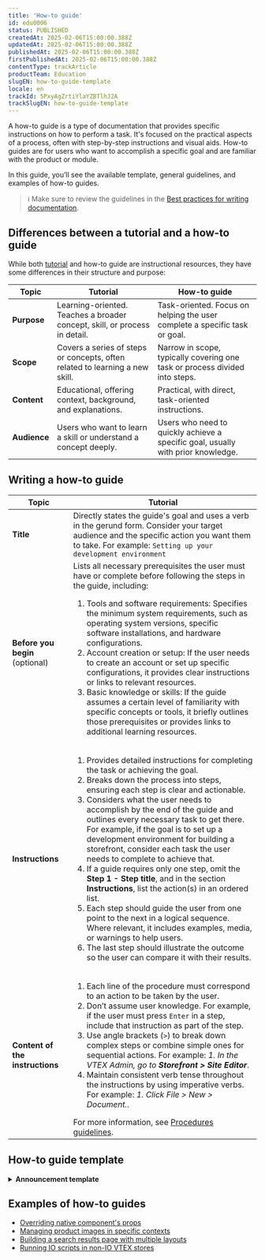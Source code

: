 ```yaml
---
title: 'How-to guide'
id: edu0006
status: PUBLISHED
createdAt: 2025-02-06T15:00:00.388Z
updatedAt: 2025-02-06T15:00:00.388Z
publishedAt: 2025-02-06T15:00:00.388Z
firstPublishedAt: 2025-02-06T15:00:00.388Z
contentType: trackArticle
productTeam: Education
slugEN: how-to-guide-template
locale: en
trackId: 5PxyAgZrtiYlaYZBTlhJ2A
trackSlugEN: how-to-guide-template
---
```


A how-to guide is a type of documentation that provides specific instructions on how to perform a task. It's focused on the practical aspects of a process, often with step-by-step instructions and visual aids. How-to guides are for users who want to accomplish a specific goal and are familiar with the product or module.

In this guide, you’ll see the available template, general guidelines, and examples of how-to guides.

> ℹ️ Make sure to review the guidelines in the [Best practices for writing documentation](LINK).

## Differences between a tutorial and a how-to guide

While both [tutorial](LINK) and how-to guide are instructional resources, they have some differences in their structure and purpose:

| **Topic** | **Tutorial** | **How-to guide** |
| --------- | ------------ | ---------------- |
| **Purpose** | Learning-oriented. Teaches a broader concept, skill, or process in detail. | Task-oriented. Focus on helping the user complete a specific task or goal. |
| **Scope**   | Covers a series of steps or concepts, often related to learning a new skill. | Narrow in scope, typically covering one task or process divided into steps. |
| **Content** | Educational, offering context, background, and explanations. | Practical, with direct, task-oriented instructions. |
| **Audience**  | Users who want to learn a skill or understand a concept deeply. | Users who need to quickly achieve a specific goal, usually with prior knowledge. |

## Writing a how-to guide

| **Topic** | **Tutorial** |
| --------- | ------------ |
| **Title** | Directly states the guide's goal and uses a verb in the gerund form. Consider your target audience and the specific action you want them to take. For example: `Setting up your development environment` |
| **Before you begin** (optional)  | Lists all necessary prerequisites the user must have or complete before following the steps in the guide, including: <ol><li>Tools and software requirements: Specifies the minimum system requirements, such as operating system versions, specific software installations, and hardware configurations.</li><li>Account creation or setup: If the user needs to create an account or set up specific configurations, it provides clear instructions or links to relevant resources.</li><li>Basic knowledge or skills: If the guide assumes a certain level of familiarity with specific concepts or tools, it briefly outlines those prerequisites or provides links to additional learning resources.</li></ol> |
| **Instructions** | <ol><li>Provides detailed instructions for completing the task or achieving the goal.</li><li>Breaks down the process into steps, ensuring each step is clear and actionable.</li><li>Considers what the user needs to accomplish by the end of the guide and outlines every necessary task to get there. For example, if the goal is to set up a development environment for building a storefront, consider each task the user needs to complete to achieve that.</li><li>If a guide requires only one step, omit the **Step 1 - Step title**, and in the section **Instructions**, list the action(s) in an ordered list.</li><li>Each step should guide the user from one point to the next in a logical sequence. Where relevant, it includes examples, media, or warnings to help users.</li><li>The last step should illustrate the outcome so the user can compare it with their results.</li></ol> |
| **Content of the instructions**  | <ol><li>Each line of the procedure must correspond to an action to be taken by the user.</li><li>Don’t assume user knowledge. For example, if the user must press `Enter` in a step, include that instruction as part of the step.</li><li>Use angle brackets (`>`) to break down complex steps or combine simple ones for sequential actions. For example: *1. In the VTEX Admin, go to __Storefront > Site Editor__*.</li><li>Maintain consistent verb tense throughout the instructions by using imperative verbs. For example: *1. Click File > New > Document.*.</li></ol> For more information, see [Procedures guidelines](LINK).|

## How-to guide template

<details>
<summary><b>Announcement template</b></summary>

```md
# Title

[Describe in this section the goal of the guide and what the user will be able to do after following it.]

## Before you begin
[List any necessary tools, software, accounts, required knowledge or skills that the user must have before beginning to follow the guide.]

## Intructions

### Step 1 - Step 1 title
[Provide instructions for this step.]

### Step 2 - Step 2 title
[Provide instructions for this step.]

### Step 3 - Step 3 title
[Provide instructions for this step.]
```

</details>

## Examples of how-to guides

- [Overriding native component's props](https://developers.vtex.com/docs/guides/faststore/overrides-component-props)
- [Managing product images in specific contexts](https://developers.vtex.com/docs/guides/faststore/customization-managing-product-images-in-specific-contexts)
- [Building a search results page with multiple layouts](https://developers.vtex.com/docs/guides/vtex-io-documentation-building-a-search-results-page-with-multiple-layouts)
- [Running IO scripts in non-IO VTEX stores](https://developers.vtex.com/docs/guides/vtex-io-documentation-running-io-scripts-in-non-io-vtex-stores)
